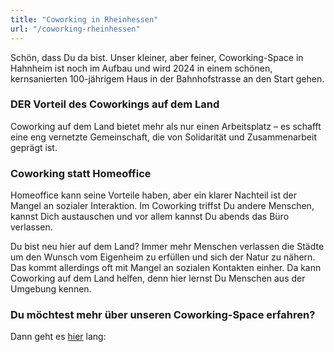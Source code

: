 ```yaml
---
title: "Coworking in Rheinhessen"
url: "/coworking-rheinhessen"
---
```


Schön, dass Du da bist.
Unser kleiner, aber feiner, Coworking-Space in Hahnheim ist noch im Aufbau und wird 2024 in einem schönen, kernsanierten 100-jährigem Haus
in der Bahnhofstrasse an den Start gehen.

### DER Vorteil des Coworkings auf dem Land

Coworking auf dem Land bietet mehr als nur einen Arbeitsplatz – es schafft eine eng vernetzte Gemeinschaft, die von Solidarität und Zusammenarbeit geprägt ist.

### Coworking statt Homeoffice

Homeoffice kann seine Vorteile haben, aber ein klarer Nachteil ist der Mangel an sozialer Interaktion. 
Im Coworking triffst Du andere Menschen, kannst Dich austauschen und vor allem kannst Du abends das Büro verlassen. 

Du bist neu hier auf dem Land? Immer mehr Menschen verlassen die Städte um den Wunsch vom Eigenheim zu erfüllen und
sich der Natur zu nähern. Das kommt allerdings oft mit Mangel an sozialen Kontakten einher. Da kann Coworking auf dem Land
helfen, denn hier lernst Du Menschen aus der Umgebung kennen. 

### Du möchtest mehr über unseren Coworking-Space erfahren? 
Dann geht es [hier](/) lang: 